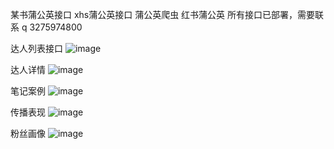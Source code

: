 某书蒲公英接口
xhs蒲公英接口
蒲公英爬虫
红书蒲公英
所有接口已部署，需要联系 q 3275974800

达人列表接口
![image](https://user-images.githubusercontent.com/112620601/212458680-6ccc66dd-ba3f-4101-8c10-bf8c540581b7.png)

达人详情
![image](https://user-images.githubusercontent.com/112620601/212458733-3829fe03-e583-482b-aa9c-993a5c074c40.png)

笔记案例
![image](https://user-images.githubusercontent.com/112620601/212458794-e180a611-c4e8-42c8-b69b-632307a0e0c0.png)

传播表现
![image](https://user-images.githubusercontent.com/112620601/212458855-938bc6b9-da92-49fd-b3ba-1fe22d8900e2.png)

粉丝画像
![image](https://user-images.githubusercontent.com/112620601/212459049-4781764a-27f2-41c8-8028-4c36f89c6c22.png)


